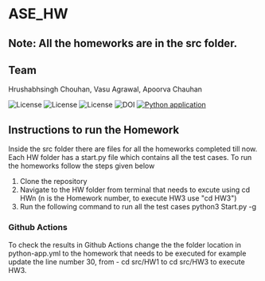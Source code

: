 # ASE_HW

## Note: All the homeworks are in the src folder.

## Team
Hrushabhsingh Chouhan, Vasu Agrawal, Apoorva Chauhan  

![License](https://img.shields.io/github/license/apoorvacha/ASE_HW2)
![License](https://app.travis-ci.com/apoorvacha/ASE_HW1.svg?branch=master)
![License](https://img.shields.io/github/issues/apoorvacha/ASE_HW2?style=plastic)
![DOI](https://zenodo.org/badge/DOI/10.5281/zenodo.7562628.svg)
[![Python application](https://github.com/apoorvacha/ASE_HW2/actions/workflows/python-app.yml/badge.svg)](https://github.com/apoorvacha/ASE_HW2/actions/workflows/python-app.yml)

## Instructions to run the Homework 
Inside the src folder there are files for all the homeworks completed till now. Each HW folder has a start.py file which contains all the test cases. To run the homeworks follow the steps given below
1. Clone the repository
2. Navigate to the HW folder from terminal that needs to excute using 
cd HWn 
(n is the Homework number, to execute HW3 use "cd HW3")
4. Run the following command to run all the test cases
python3 Start.py -g 

### Github Actions
To check the results in Github Actions change the the folder location in python-app.yml to the homework that needs to be executed for example update the line number 30, from  - cd src/HW1 to cd src/HW3 to execute HW3. 

